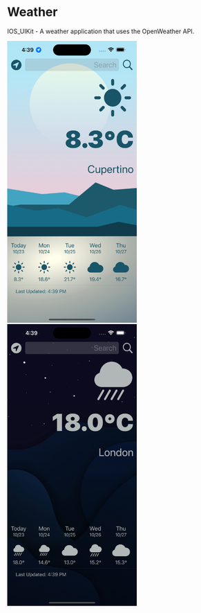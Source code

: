 # Weather
IOS_UIKit - A weather application that uses the OpenWeather API.

<img src="./Img/Day.png" width = 300 >
<img src="./Img/Night.png" width = 300 >
